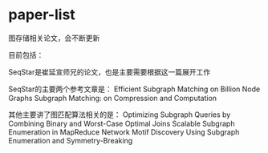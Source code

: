 # paper-list
图存储相关论文，会不断更新

目前包括：

SeqStar是崔延宣师兄的论文，也是主要需要根据这一篇展开工作

SeqStar的主要两个参考文章是：
Efficient Subgraph Matching on Billion Node Graphs
Subgraph Matching: on Compression and Computation

其他主要讲了图匹配算法相关的是：
Optimizing Subgraph Queries by Combining Binary and Worst-Case Optimal Joins
Scalable Subgraph Enumeration in MapReduce
Network Motif Discovery Using Subgraph Enumeration and Symmetry-Breaking
